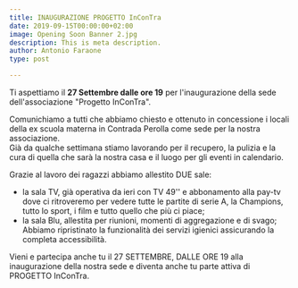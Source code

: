 ```yaml
---
title: INAUGURAZIONE PROGETTO InConTra
date: 2019-09-15T00:00:00+02:00
image: Opening Soon Banner 2.jpg
description: This is meta description.
author: Antonio Faraone
type: post

---
```

Ti aspettiamo il **27 Settembre dalle ore 19** per l'inaugurazione della sede dell'associazione "Progetto InConTra".

Comunichiamo a tutti che abbiamo chiesto e ottenuto in concessione i locali della ex scuola materna in Contrada Perolla come sede per la nostra associazione.  
Già da qualche settimana stiamo lavorando per il recupero, la pulizia e la cura di quella che sarà la nostra casa e il luogo per gli eventi in calendario.

Grazie al lavoro dei ragazzi abbiamo allestito DUE sale:

* la sala TV, già operativa da ieri con TV 49'' e abbonamento alla pay-tv dove ci ritroveremo per vedere tutte le partite di serie A, la Champions, tutto lo sport, i film e tutto quello che più ci piace;
* la sala Blu, allestita per riunioni, momenti di aggregazione e di svago;  
  Abbiamo ripristinato la funzionalità dei servizi igienici assicurando la completa accessibilità.

Vieni e partecipa anche tu il 27 SETTEMBRE, DALLE ORE 19 alla inaugurazione della nostra sede e diventa anche tu parte attiva di PROGETTO InConTra.